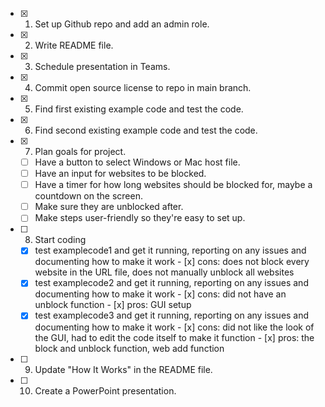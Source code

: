 
- [x] 1. Set up Github repo and add an admin role.
- [x] 2. Write README file.
- [x] 3. Schedule presentation in Teams.
- [x] 4. Commit open source license to repo in main branch.
- [x] 5. Find first existing example code and test the code.
- [x] 6. Find second existing example code and test the code.
- [x] 7. Plan goals for project. 
    - [ ] Have a button to select Windows or Mac host file.
    - [ ] Have an input for websites to be blocked.
    - [ ] Have a timer for how long websites should be blocked for, maybe a countdown on the screen.
    - [ ] Make sure they are unblocked after.
    - [ ] Make steps user-friendly so they're easy to set up.
- [ ] 8. Start coding
    - [x] test examplecode1 and get it running, reporting on any issues and documenting how to make it work
              - [x] cons: does not block every website in the URL file, does not manually unblock all websites       
    - [x] test examplecode2 and get it running, reporting on any issues and documenting how to make it work
              - [x] cons: did not have an unblock function
              - [x] pros: GUI setup
    - [x] test examplecode3 and get it running, reporting on any issues and documenting how to make it work
              - [x] cons: did not like the look of the GUI, had to edit the code itself to make it function
              - [x] pros: the block and unblock function, web add function
- [ ] 9. Update "How It Works" in the README file.
- [ ] 10. Create a PowerPoint presentation.
